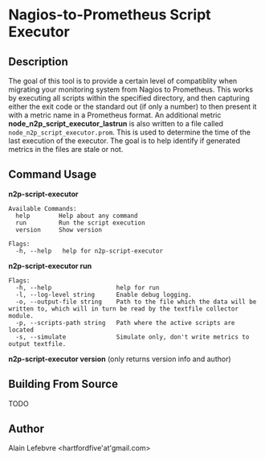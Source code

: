 # Nagios-to-Prometheus Script Executor

## Description

The goal of this tool is to provide a certain level of compatiblity when migrating your monitoring system from Nagios to Prometheus. This works by executing all scripts within the specified directory, and then capturing either the exit code or the standard out (if only a number) to then present it with a metric name in a Prometheus format.  An additional metric **node_n2p_script_executor_lastrun** is also written to a file called `node_n2p_script_executor.prom`.  This is used to determine the time of the last execution of the executor.  The goal is to help identify if generated metrics in the files are stale or not.


## Command Usage

**n2p-script-executor**
```
Available Commands:
  help        Help about any command
  run         Run the script execution
  version     Show version

Flags:
  -h, --help   help for n2p-script-executor
```

**n2p-script-executor run**
```
Flags:
  -h, --help                  help for run
  -l, --log-level string      Enable debug logging.
  -o, --output-file string    Path to the file which the data will be written to, which will in turn be read by the textfile collector module.
  -p, --scripts-path string   Path where the active scripts are located
  -s, --simulate              Simulate only, don't write metrics to output textfile.
```

**n2p-script-executor version** (only returns version info and author)


## Building From Source

TODO

## Author

Alain Lefebvre <hartfordfive'at'gmail.com>
